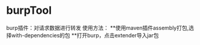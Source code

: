 # burpTool
burp插件：对请求数据进行转发
使用方法：
**使用maven插件assembly打包,选择with-dependencies的包
**打开burp，点击extender导入jar包
